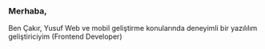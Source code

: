 ### Merhaba,

Ben Çakır, Yusuf
Web ve mobil geliştirme konularında deneyimli bir yazılılım geliştiriciyim (Frontend Developer)
